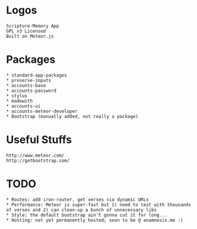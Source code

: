 Logos
=====
	Scripture-Memory App
	GPL v3 Licensed
	Built on Meteor.js

Packages
========
	* standard-app-packages
	* preserve-inputs
	* accounts-base
	* accounts-password
	* stylus
	* madewith
	* accounts-ui
	* accounts-meteor-developer
	* Bootstrap (manually added, not really a package)
	
Useful Stuffs
=============
	http://www.meteor.com/
	http://getbootstrap.com/

TODO
====
	* Routes: add iron-router, get verses via dynamic URLs
	* Performance: Meteor is super-fast but 1) need to test with thousands of verses and 2) can clean-up a bunch of unnecessary libs
	* Style: the default bootstrap ain't gonna cut it for long...
	* Hosting: not yet permanently hosted; soon to be @ anamnesis.me :)
